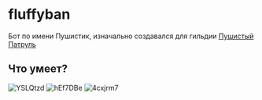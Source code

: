 # fluffyban
Бот по имени Пушистик, изначально создавался для гильдии [Пушистый Патруль](https://vime.top/g/356)

## Что умеет?
![YSLQtzd](https://i.imgur.com/YSLQtzd.png)
![hEf7DBe](https://i.imgur.com/hEf7DBe.png)
![4cxjrm7](https://i.imgur.com/4cxjrm7.png)
